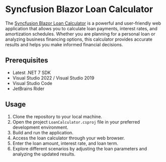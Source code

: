 # Syncfusion Blazor Loan Calculator

The [Syncfusion Blazor Loan Calculator](https://blazor.syncfusion.com/showcase/wasm/loan-calculator) is a powerful and user-friendly web application that allows you to calculate loan payments, interest rates, and amortization schedules. Whether you are planning for a personal loan or analyzing business financing options, this calculator provides accurate results and helps you make informed financial decisions.

## Prerequisites

- Latest .NET 7 SDK
- Visual Studio 2022 / Visual Studio 2019
- Visual Studio Code
- JetBrains Rider

## Usage

1. Clone the repository to your local machine.
2. Open the project `LoanCalculator.csproj` file in your preferred development environment.
3. Build and run the application.
4. Access the loan calculator through your web browser.
5. Enter the loan amount, interest rate, and loan term.
7. Explore different scenarios by adjusting the loan parameters and analyzing the updated results.

